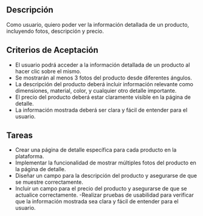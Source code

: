 ## Descripción 
Como usuario, quiero poder ver la información detallada de un producto, incluyendo fotos, descripción y precio.
## Criterios de Aceptación
- El usuario podrá acceder a la información detallada de un producto al hacer clic sobre el mismo.
- Se mostrarán al menos 3 fotos del producto desde diferentes ángulos.
- La descripción del producto deberá incluir información relevante como dimensiones, material, color, y cualquier otro detalle importante.
- El precio del producto deberá estar claramente visible en la página de detalle.
- La información mostrada deberá ser clara y fácil de entender para el usuario.

## Tareas
- Crear una página de detalle específica para cada producto en la plataforma.
- Implementar la funcionalidad de mostrar múltiples fotos del producto en la página de detalle.
- Diseñar un campo para la descripción del producto y asegurarse de que se muestre correctamente.
- Incluir un campo para el precio del producto y asegurarse de que se actualice correctamente.
 -Realizar pruebas de usabilidad para verificar que la información mostrada sea clara y fácil de entender para el usuario.
